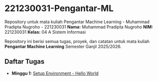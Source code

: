 # 221230031-Pengantar-ML
Repository untuk mata kuliah Pengantar Machine Learning - Muhammad Pradipta Nugroho - 221230031
**Nama:** Muhammad Pradipta Nugroho
**NIM:** 221230031
**Kelas:** 04 A Sistem Informasi

Repository ini berisi semua tugas, proyek, dan catatan untuk mata kuliah **Pengantar Machine Learning** Semester Ganjil 2025/2026.

## Daftar Tugas
- **Minggu 1:** [Setup Environment - Hello World](https://colab.research.google.com/github/mpradiptanugroho-ops/221230031-Pengantar-ML/blob/main/Tugas_Minggu_1_Hello_World.ipynb)
